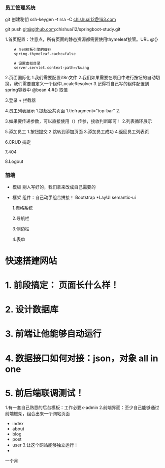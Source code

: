 ### 员工管理系统

git 创建秘钥 ssh-keygen -t rsa -C chishuai12@163.com

git push git@github.com:chishuai12/springboot-study.git

1.首页配置：注意点，所有页面的静态资源都需要使用thymeleaf接管。URL @{}
```properties
    # 关闭模板引擎的缓存
    spring.thymeleaf.cache=false
    
    # 设置虚拟目录
    server.servlet.context-path=/kuang
```

2.页面国际化
    1.我们需要配置i18n文件
    2.我们如果需要在项目中进行按钮的自动切换，我们需要自定义一个组件LocaleResolver
    3.记得将自己写的组件配置到spring容器中 @bean
    4.#{} 取值

3.登录 + 拦截器

4.员工列表展示
    1.提起公共页面
        1.th:fragment="top-bar"
        2.<div th:insert="~{commons/commons::sidebar(active='main')}"></div>
        3.如果要传递参数，可以直接使用（）传参，接收判断即可！
    2.列表循环展示

5.添加员工
    1.按钮提交
    2.跳转到添加页面
    3.添加员工成功
    4.返回员工列表页

6.CRUD 搞定

7.404

8.Logout


### 前端
* 模板 别人写好的，我们拿来改成自己需要的
* 框架 组件：自己动手组合拼接！ Bootstrap *LayUI semantic-ui
    
    1.栅格系统

    2.导航栏

    3.侧边栏

    4.表单

# 快速搭建网站

# 1. 前段搞定： 页面长什么样！
# 2. 设计数据库
# 3. 前端让他能够自动运行
# 4. 数据接口如何对接：json，对象 all in one
# 5. 前后端联调测试！

1.有一套自己熟悉的后台模板：工作必要x-admin
2.前端界面：至少自己能够通过前端框架，组合出来一个网站页面
 - index
 - about
 - blog
 - post
 - user
3.让这个网站能够独立运行！
 - 
一个月

